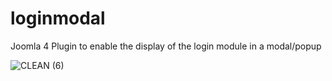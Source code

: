 # loginmodal
Joomla 4 Plugin to enable the display of the login module in a modal/popup

![CLEAN (6)](https://user-images.githubusercontent.com/1296369/205490578-47e05a92-a850-4588-a392-0e22093ffd43.png)

